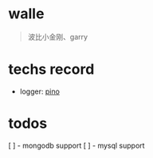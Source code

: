 # walle

> 波比小金刚、garry

# techs record

* logger: [pino](http://getpino.io/#/docs/web?id=koa)

# todos
[  ] - mongodb support
[  ] - mysql support

